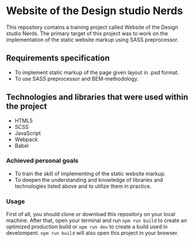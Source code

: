 # Website of the Design studio Nerds
This repository contains a training project called Website of the Design studio Nerds.
The primary target of this project was to work on the implementation of the static website markup using SASS preprocessor.

## Requirements specification
- To implement static markup of the page given layout in .psd format.
- To use SASS preprocessor and BEM-methodology.

## Technologies and libraries that were used within the project
- HTML5
- SCSS
- JavaScript
- Webpack
- Babel

### Achieved personal goals
- To train the skill of implementing of the static website markup.
- To deepen the understanding and knowledge of libraries and technologies listed above and to utilize them in practice.

### Usage
First of all, you should clone or download this repository on your local machine. After that, open your terminal and run
`npm run build` to create an optimized production build or `npm run dev` to create a build used in develompent.
`npm run build` will also open this project in your browser.
